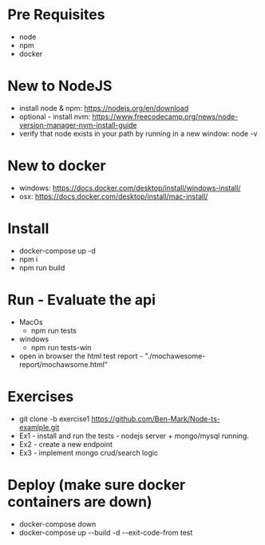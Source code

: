 # Pre Requisites
* node
* npm
* docker


# New to NodeJS
* install node & npm: https://nodejs.org/en/download
* optional - install nvm: https://www.freecodecamp.org/news/node-version-manager-nvm-install-guide
* verify that node exists in your path by running in a new window: node -v


# New to docker
* windows: https://docs.docker.com/desktop/install/windows-install/
* osx: https://docs.docker.com/desktop/install/mac-install/


# Install
* docker-compose up -d
* npm i
* npm run build


# Run - Evaluate the api
* MacOs
  * npm run tests
* windows
  * npm run tests-win
* open in browser the html test report - "./mochawesome-report/mochawsome.html"


# Exercises
* git clone -b exercise1 https://github.com/Ben-Mark/Node-ts-examlple.git
* Ex1 - install and run the tests - nodejs server + mongo/mysql running.
* Ex2 - create a new endpoint
* Ex3 - implement mongo crud/search logic

# Deploy (make sure docker containers are down)
* docker-compose down
* docker-compose up --build -d --exit-code-from test
